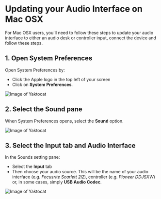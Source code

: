 # Updating your Audio Interface on Mac OSX

For Mac OSX users, you'll need to follow these steps to update your audio interface to either an audio desk or controller input, connect the device and follow these steps.

## 1. Open System Preferences

Open System Preferences by:
 
- Click the Apple logo in the top left of your screen 
- Click on **System Preferences**.

![Image of Yaktocat](https://raw.githubusercontent.com/chewcode/Guide/master/using_chew/changing_your_audio_interface_mac_step_1.png)


## 2. Select the Sound pane

When System Preferences opens, select the **Sound** option.

![Image of Yaktocat](https://raw.githubusercontent.com/chewcode/Guide/master/using_chew/changing_your_audio_interface_mac_step_2.png)


## 3. Select the Input tab and Audio Interface

In the Sounds setting pane: 

- Select the **Input** tab 
- Then choose your audio source. This will be the name of your audio interface (e.g. _Focusrite Scarlett 2i2_), controller (e.g. _Pioneer DDJSXW_) or, in some cases, simply **USB Audio Codec**.

![Image of Yaktocat](https://raw.githubusercontent.com/chewcode/Guide/master/using_chew/changing_your_audio_interface_mac_step_3.png)